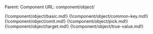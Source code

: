 Parent: Component
URL: component/object/

{!component/object/basic.md!}
{!component/object/common-key.md!}
{!component/object/omit.md!}
{!component/object/pick.md!}
{!component/object/target.md!}
{!component/object/true-value.md!}

